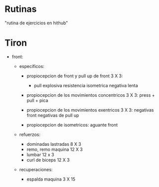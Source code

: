 # Rutinas
"rutina de ejercicios en hithub"

# Tiron 
* front: 
    * especificos: 
        - propiocepcion de front y pull up de front 3 X 3:
            + pull explosiva
            resistencia isometrica
            negativa lenta

        - propiocepcion de los movimientos concentricos 3 X 3:
            press + pull + pica
        
        - propiocepcion de los movimientos exentricos 3 X 3:
            negativas front
            negativas de pull up
        
        - propiocepcion de isometricos: 
            aguante front
    
    * refuerzos:
        - dominadas lastradas 8 X 3
        - remo, remo maquina 12 X 3
        - lumbar 12 x 3
        - curl de biceps 12 X 3
    
    * recuperaciones: 
        - espalda maquina 3 X 15
        
            

